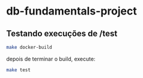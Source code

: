 # db-fundamentals-project

## Testando execuções de /test
```bash
make docker-build
```
depois de terminar o build, execute:
```bash
make test
```